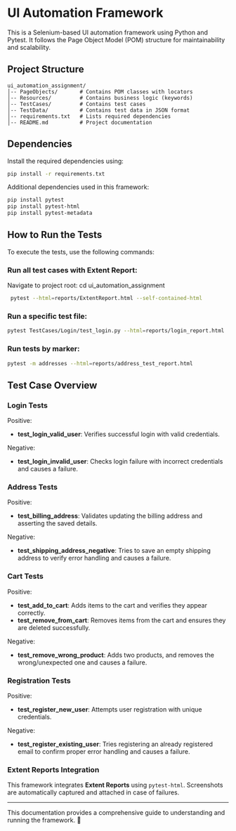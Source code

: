 # UI Automation Framework

This is a Selenium-based UI automation framework using Python and Pytest. It follows the Page Object Model (POM) structure for maintainability and scalability.

## Project Structure

```
ui_automation_assignment/
│-- PageObjects/       # Contains POM classes with locators
│-- Resources/         # Contains business logic (keywords)
│-- TestCases/         # Contains test cases
│-- TestData/          # Contains test data in JSON format
│-- requirements.txt   # Lists required dependencies
│-- README.md          # Project documentation
```

## Dependencies

Install the required dependencies using:
```bash
pip install -r requirements.txt
```

Additional dependencies used in this framework:
```bash
pip install pytest 
pip install pytest-html 
pip install pytest-metadata
```

## How to Run the Tests

To execute the tests, use the following commands:

### Run all test cases with Extent Report:
Navigate to project root: cd ui_automation_assignment
```bash
 pytest --html=reports/ExtentReport.html --self-contained-html
```
### Run a specific test file:
```bash
pytest TestCases/Login/test_login.py --html=reports/login_report.html
```

### Run tests by marker:
```bash
pytest -m addresses --html=reports/address_test_report.html
```

## Test Case Overview

### Login Tests
Positive:
- **test_login_valid_user**: Verifies successful login with valid credentials.

Negative:
- **test_login_invalid_user**: Checks login failure with incorrect credentials and causes a failure.

### Address Tests
Positive:
- **test_billing_address**: Validates updating the billing address and asserting the saved details. 

Negative:
- **test_shipping_address_negative**: Tries to save an empty shipping address to verify error handling and causes a failure.

### Cart Tests
Positive:
- **test_add_to_cart**: Adds items to the cart and verifies they appear correctly.
- **test_remove_from_cart**: Removes items from the cart and ensures they are deleted successfully.

Negative:
- **test_remove_wrong_product**: Adds two products, and removes the wrong/unexpected one and causes a failure.

### Registration Tests
Positive:
- **test_register_new_user**: Attempts user registration with unique credentials.

Negative:
- **test_register_existing_user**: Tries registering an already registered email to confirm proper error handling and causes a failure.

### Extent Reports Integration
This framework integrates **Extent Reports** using `pytest-html`. Screenshots are automatically captured and attached in case of failures.

---
This documentation provides a comprehensive guide to understanding and running the framework. 🚀

